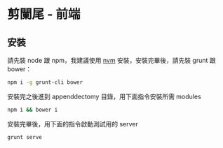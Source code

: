 # 剪闌尾 - 前端

## 安裝

請先裝 node 跟 npm，我建議使用 [nvm][1] 安裝，安裝完畢後，請先裝 grunt 跟 bower：
```sh
npm i -g grunt-cli bower
```

安裝完之後進到 appenddectomy 目錄，用下面指令安裝所需 modules

```sh
npm i && bower i
```

安裝完畢後，用下面的指令啟動測試用的 server
```sh
grunt serve
```

  [1]: https://github.com/creationix/nvm
